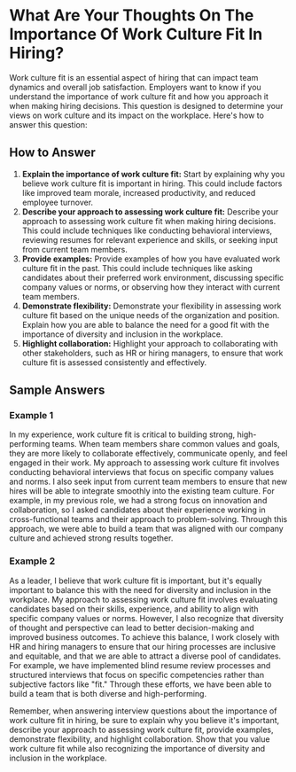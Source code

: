 What Are Your Thoughts On The Importance Of Work Culture Fit In Hiring?
============================================================================================

Work culture fit is an essential aspect of hiring that can impact team dynamics and overall job satisfaction. Employers want to know if you understand the importance of work culture fit and how you approach it when making hiring decisions. This question is designed to determine your views on work culture and its impact on the workplace. Here's how to answer this question:

How to Answer
-------------

1. **Explain the importance of work culture fit:** Start by explaining why you believe work culture fit is important in hiring. This could include factors like improved team morale, increased productivity, and reduced employee turnover.
2. **Describe your approach to assessing work culture fit:** Describe your approach to assessing work culture fit when making hiring decisions. This could include techniques like conducting behavioral interviews, reviewing resumes for relevant experience and skills, or seeking input from current team members.
3. **Provide examples:** Provide examples of how you have evaluated work culture fit in the past. This could include techniques like asking candidates about their preferred work environment, discussing specific company values or norms, or observing how they interact with current team members.
4. **Demonstrate flexibility:** Demonstrate your flexibility in assessing work culture fit based on the unique needs of the organization and position. Explain how you are able to balance the need for a good fit with the importance of diversity and inclusion in the workplace.
5. **Highlight collaboration:** Highlight your approach to collaborating with other stakeholders, such as HR or hiring managers, to ensure that work culture fit is assessed consistently and effectively.

Sample Answers
--------------

### Example 1

In my experience, work culture fit is critical to building strong, high-performing teams. When team members share common values and goals, they are more likely to collaborate effectively, communicate openly, and feel engaged in their work. My approach to assessing work culture fit involves conducting behavioral interviews that focus on specific company values and norms. I also seek input from current team members to ensure that new hires will be able to integrate smoothly into the existing team culture. For example, in my previous role, we had a strong focus on innovation and collaboration, so I asked candidates about their experience working in cross-functional teams and their approach to problem-solving. Through this approach, we were able to build a team that was aligned with our company culture and achieved strong results together.

### Example 2

As a leader, I believe that work culture fit is important, but it's equally important to balance this with the need for diversity and inclusion in the workplace. My approach to assessing work culture fit involves evaluating candidates based on their skills, experience, and ability to align with specific company values or norms. However, I also recognize that diversity of thought and perspective can lead to better decision-making and improved business outcomes. To achieve this balance, I work closely with HR and hiring managers to ensure that our hiring processes are inclusive and equitable, and that we are able to attract a diverse pool of candidates. For example, we have implemented blind resume review processes and structured interviews that focus on specific competencies rather than subjective factors like "fit." Through these efforts, we have been able to build a team that is both diverse and high-performing.

Remember, when answering interview questions about the importance of work culture fit in hiring, be sure to explain why you believe it's important, describe your approach to assessing work culture fit, provide examples, demonstrate flexibility, and highlight collaboration. Show that you value work culture fit while also recognizing the importance of diversity and inclusion in the workplace.
